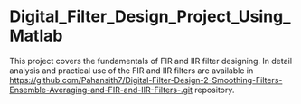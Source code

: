 # Digital_Filter_Design_Project_Using_Matlab

This project covers the fundamentals of FIR and IIR filter designing. In detail analysis and practical use of the FIR and IIR filters are available in https://github.com/Pahansith7/Digital-Filter-Design-2-Smoothing-Filters-Ensemble-Averaging-and-FIR-and-IIR-Filters-.git repository.
